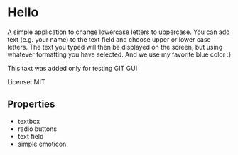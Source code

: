 # Hello 
A simple application to change lowercase letters to uppercase. You can add text (e.g. your name)
 to the text field and choose upper or lower case letters. The text you typed will then
 be displayed on the screen, but using whatever formatting you have selected.
And we use my favorite blue color :)

This taxt was added only for testing GIT GUI

License: MIT
## Properties
* textbox
* radio buttons
* text field
* simple emoticon